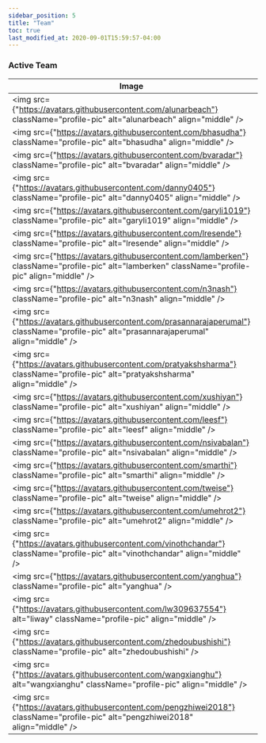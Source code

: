 ```yaml
---
sidebar_position: 5
title: "Team"
toc: true
last_modified_at: 2020-09-01T15:59:57-04:00
---
```


### Active Team

| Image                                                        | Name                                                         | Role            | Apache ID    |
| ------------------------------------------------------------ | ------------------------------------------------------------ | --------------- | ------------ |
| <img src={"https://avatars.githubusercontent.com/alunarbeach"} className="profile-pic" alt="alunarbeach" align="middle" /> | [Anbu Cheeralan](https://github.com/alunarbeach)             | PMC, Committer | anchee       |
| <img src={"https://avatars.githubusercontent.com/bhasudha"} className="profile-pic" alt="bhasudha" align="middle" /> | [Bhavani Sudha](https://github.com/bhasudha)                 | PMC, Committer | bhavanisudha |
| <img src={"https://avatars.githubusercontent.com/bvaradar"} className="profile-pic" alt="bvaradar" align="middle" /> | [Balaji Varadarajan](https://github.com/bvaradar)            | PMC, Committer | vbalaji      |
| <img src={"https://avatars.githubusercontent.com/danny0405"} className="profile-pic" alt="danny0405" align="middle" /> | [Danny Chan](https://github.com/danny0405)                      | Committer       | danny0405        |
| <img src={"https://avatars.githubusercontent.com/garyli1019"} className="profile-pic" alt="garyli1019" align="middle" /> | [Gary Li](https://github.com/garyli1019)                      | PMC, Committer       | garyli        |
| <img src={"https://avatars.githubusercontent.com/lresende"} className="profile-pic" alt="lresende" align="middle" /> | [Luciano Resende](https://github.com/lresende)               | PMC, Committer | lresende     |
| <img src={"https://avatars.githubusercontent.com/lamberken"} className="profile-pic" alt="lamberken" className="profile-pic" align="middle" /> | [lamberken](https://github.com/lamberken)               | Committer | lamberken     |
| <img src={"https://avatars.githubusercontent.com/n3nash"} className="profile-pic" alt="n3nash" align="middle" /> | [Nishith Agarwal](https://github.com/n3nash)                 | PMC, Committer | nagarwal     |
| <img src={"https://avatars.githubusercontent.com/prasannarajaperumal"} className="profile-pic" alt="prasannarajaperumal" align="middle" /> | [Prasanna Rajaperumal](https://github.com/prasannarajaperumal) | PMC, Committer | prasanna     |
| <img src={"https://avatars.githubusercontent.com/pratyakshsharma"} className="profile-pic" alt="pratyakshsharma" align="middle" /> | [Pratyaksh Sharma](https://github.com/pratyakshsharma)                      | Committer       | pratyakshsharma        |
| <img src={"https://avatars.githubusercontent.com/xushiyan"} className="profile-pic" alt="xushiyan" align="middle" /> | [Raymond Xu](https://github.com/xushiyan)                      | PMC, Committer       | xushiyan        |
| <img src={"https://avatars.githubusercontent.com/leesf"} className="profile-pic" alt="leesf" align="middle" /> | [Shaofeng Li](https://github.com/leesf)                      | PMC, Committer       | leesf        |
| <img src={"https://avatars.githubusercontent.com/nsivabalan"} className="profile-pic" alt="nsivabalan" align="middle" /> | [Sivabalan Narayanan](https://github.com/nsivabalan)         | PMC, Committer | sivabalan      |
| <img src={"https://avatars.githubusercontent.com/smarthi"} className="profile-pic" alt="smarthi" align="middle" /> | [Suneel Marthi](https://github.com/smarthi)                  | PMC, Committer | smarthi      |
| <img src={"https://avatars.githubusercontent.com/tweise"} className="profile-pic" alt="tweise" align="middle" /> | [Thomas Weise](https://github.com/tweise)                    | PMC, Committer | thw          |
| <img src={"https://avatars.githubusercontent.com/umehrot2"} className="profile-pic" alt="umehrot2" align="middle" /> | [Udit Mehrotra](https://github.com/umehrot2)                      | Committer       | uditme        |
| <img src={"https://avatars.githubusercontent.com/vinothchandar"} className="profile-pic" alt="vinothchandar" align="middle" /> | [Vinoth Chandar](https://github.com/vinothchandar)           | PMC, Committer | vinoth       |
| <img src={"https://avatars.githubusercontent.com/yanghua"} className="profile-pic" alt="yanghua" /> | [vinoyang](https://github.com/yanghua)                       | PMC, Committer       | vinoyang     |
| <img src={"https://avatars.githubusercontent.com/lw309637554"} alt="liway" className="profile-pic" align="middle" /> | [Wei Li](https://github.com/lw309637554)               | Committer | liway|
| <img src={"https://avatars.githubusercontent.com/zhedoubushishi"} className="profile-pic" alt="zhedoubushishi" /> | [Wenning Ding](https://github.com/zhedoubushishi)                       | Committer       | wenningd     |
| <img src={"https://avatars.githubusercontent.com/wangxianghu"} alt="wangxianghu" className="profile-pic" align="middle" /> | [Xianghu Wang](https://github.com/wangxianghu)               | Committer | wangxianghu|
| <img src={"https://avatars.githubusercontent.com/pengzhiwei2018"} className="profile-pic" alt="pengzhiwei2018" align="middle" /> | [Zhiwei Peng](https://github.com/pengzhiwei2018)                      | Committer       | zhiwei        |
